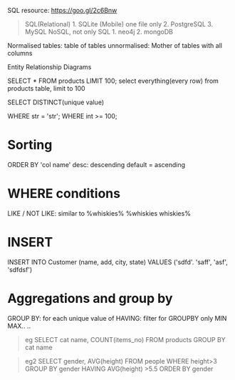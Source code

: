 SQL resource: https://goo.gl/2c6Bnw

> SQL(Relational)
	1. SQLite (Mobile) one file only
	2. PostgreSQL
	3. MySQL
> NoSQL, not only SQL
	1. neo4j
	2. mongoDB

Normalised tables: table of tables
unnormalised: Mother of tables with all columns

Entity Relationship Diagrams

SELECT * FROM products LIMIT 100;
select everything(every row) from products table, limit to 100

SELECT DISTINCT(unique value)

WHERE str = 'str';
WHERE int >= 100;

# Sorting
ORDER BY 'col name'
desc: descending default = ascending

# WHERE conditions
LIKE / NOT LIKE: similar to
%whiskies%
%whiskies
whiskies%

# INSERT 
INSERT INTO Customer (name, add, city, state) VALUES ('sdfd'. 'saff', 'asf', 'sdfdsf')

# Aggregations and group by
GROUP BY: for each unique value of
HAVING: filter for GROUPBY only
MIN MAX.. .. 

> eg
SELECT cat name, COUNT(items_no) FROM products GROUP BY cat name

>eg2
SELECT gender, AVG(height)
FROM people
WHERE height>3
GROUP BY gender
HAVING AVG(height) >5.5
ORDER BY gender

